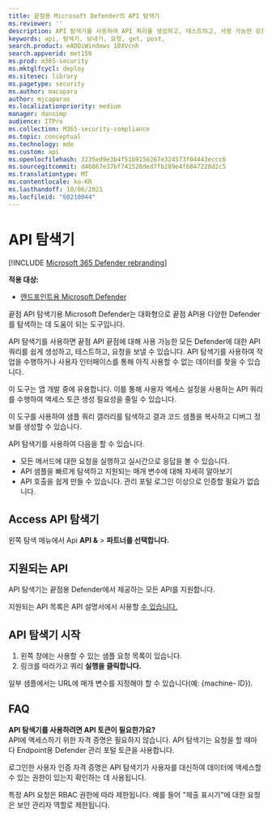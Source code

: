 ```yaml
---
title: 끝점용 Microsoft Defender의 API 탐색기
ms.reviewer: ''
description: API 탐색기를 사용하여 API 쿼리를 생성하고, 테스트하고, 사용 가능한 모든 API에 대한 요청을 전송합니다.
keywords: api, 탐색기, 보내기, 요청, get, post,
search.product: eADQiWindows 10XVcnh
search.appverid: met150
ms.prod: m365-security
ms.mktglfcycl: deploy
ms.sitesec: library
ms.pagetype: security
ms.author: macapara
author: mjcaparas
ms.localizationpriority: medium
manager: dansimp
audience: ITPro
ms.collection: M365-security-compliance
ms.topic: conceptual
ms.technology: mde
ms.custom: api
ms.openlocfilehash: 3235ed9e3b4f51b9156267e324573f04443eccc6
ms.sourcegitcommit: d4b867e37bf741528ded7fb289e4f6847228d2c5
ms.translationtype: MT
ms.contentlocale: ko-KR
ms.lasthandoff: 10/06/2021
ms.locfileid: "60210044"
---
```

# <a name="api-explorer"></a>API 탐색기

[!INCLUDE [Microsoft 365 Defender rebranding](../../includes/microsoft-defender.md)]

**적용 대상:**
- [엔드포인트용 Microsoft Defender](https://go.microsoft.com/fwlink/?linkid=2154037)

끝점 API 탐색기용 Microsoft Defender는 대화형으로 끝점 API용 다양한 Defender를 탐색하는 데 도움이 되는 도구입니다.

API 탐색기를 사용하면 끝점 API 끝점에 대해 사용 가능한 모든 Defender에 대한 API 쿼리를 쉽게 생성하고, 테스트하고, 요청을 보낼 수 있습니다. API 탐색기를 사용하여 작업을 수행하거나 사용자 인터페이스를 통해 아직 사용할 수 없는 데이터를 찾을 수 있습니다.

이 도구는 앱 개발 중에 유용합니다. 이를 통해 사용자 액세스 설정을 사용하는 API 쿼리를 수행하여 액세스 토큰 생성 필요성을 줄일 수 있습니다.

이 도구를 사용하여 샘플 쿼리 갤러리를 탐색하고 결과 코드 샘플을 복사하고 디버그 정보를 생성할 수 있습니다.

API 탐색기를 사용하여 다음을 할 수 있습니다.

- 모든 메서드에 대한 요청을 실행하고 실시간으로 응답을 볼 수 있습니다.
- API 샘플을 빠르게 탐색하고 지원되는 매개 변수에 대해 자세히 알아보기
- API 호출을 쉽게 만들 수 있습니다. 관리 포털 로그인 이상으로 인증할 필요가 없습니다.

## <a name="access-api-explorer"></a>Access API 탐색기

왼쪽 탐색 메뉴에서 Api **API &** \> **파트너를 선택합니다.**

## <a name="supported-apis"></a>지원되는 API

API 탐색기는 끝점용 Defender에서 제공하는 모든 API를 지원합니다.

지원되는 API 목록은 API 설명서에서 사용할 [수 있습니다.](apis-intro.md)

## <a name="get-started-with-the-api-explorer"></a>API 탐색기 시작

1. 왼쪽 창에는 사용할 수 있는 샘플 요청 목록이 있습니다.
2. 링크를 따라가고 쿼리 **실행을 클릭합니다.**

일부 샘플에서는 URL에 매개 변수를 지정해야 할 수 있습니다(예: {machine- ID}).

## <a name="faq"></a>FAQ

**API 탐색기를 사용하려면 API 토큰이 필요한가요?** <br>
API에 액세스하기 위한 자격 증명은 필요하지 않습니다. API 탐색기는 요청을 할 때마다 Endpoint용 Defender 관리 포털 토큰을 사용합니다.

로그인한 사용자 인증 자격 증명은 API 탐색기가 사용자를 대신하여 데이터에 액세스할 수 있는 권한이 있는지 확인하는 데 사용됩니다.

특정 API 요청은 RBAC 권한에 따라 제한됩니다. 예를 들어 "제출 표시기"에 대한 요청은 보안 관리자 역할로 제한됩니다.
